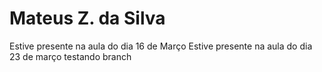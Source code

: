 # Mateus Z. da Silva

Estive presente na aula do dia 16 de Março
Estive presente na aula do dia 23 de março
testando branch 
